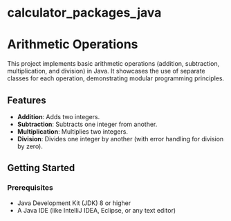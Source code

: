 # calculator_packages_java
# Arithmetic Operations

This project implements basic arithmetic operations (addition, subtraction, multiplication, and division) in Java. It showcases the use of separate classes for each operation, demonstrating modular programming principles.

## Features

- **Addition**: Adds two integers.
- **Subtraction**: Subtracts one integer from another.
- **Multiplication**: Multiplies two integers.
- **Division**: Divides one integer by another (with error handling for division by zero).

## Getting Started

### Prerequisites

- Java Development Kit (JDK) 8 or higher
- A Java IDE (like IntelliJ IDEA, Eclipse, or any text editor)
